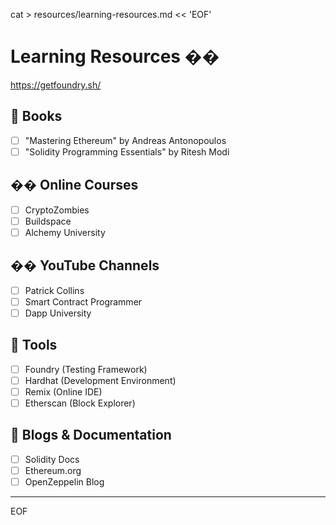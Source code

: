 cat > resources/learning-resources.md << 'EOF'
# Learning Resources ��
https://getfoundry.sh/

## 📖 Books
- [ ] "Mastering Ethereum" by Andreas Antonopoulos
- [ ] "Solidity Programming Essentials" by Ritesh Modi

## �� Online Courses
- [ ] CryptoZombies
- [ ] Buildspace
- [ ] Alchemy University

## �� YouTube Channels
- [ ] Patrick Collins
- [ ] Smart Contract Programmer
- [ ] Dapp University

## 🔧 Tools
- [ ] Foundry (Testing Framework)
- [ ] Hardhat (Development Environment)
- [ ] Remix (Online IDE)
- [ ] Etherscan (Block Explorer)

## 📰 Blogs & Documentation
- [ ] Solidity Docs
- [ ] Ethereum.org
- [ ] OpenZeppelin Blog

---
EOF
